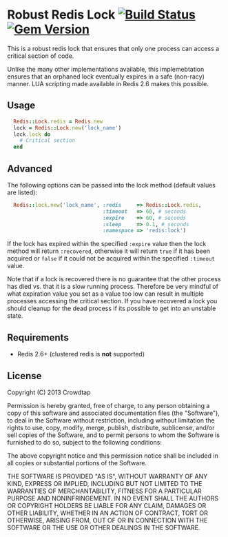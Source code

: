 Robust Redis Lock [![Build Status](https://travis-ci.org/crowdtap/robust-redis-lock.png?branch=master)](https://travis-ci.org/crowdtap/robust-redis-lock) [![Gem Version](https://badge.fury.io/rb/robust-redis-lock.png)](http://badge.fury.io/rb/robust-redis-lock)
======

This is a robust redis lock that ensures that only one process can access a
critical section of code.

Unlike the many other implementations available, this implemebtation ensures
that an orphaned lock eventually expires in a safe (non-racy) manner. LUA scripting
made available in Redis 2.6 makes this possible.

Usage
-----

```ruby
  Redis::Lock.redis = Redis.new
  lock = Redis::Lock.new('lock_name')
  lock.lock do
    # Critical section
  end
```

Advanced
--------

The following options can be passed into the lock method (default values are
listed):

```ruby
  Redis::lock.new('lock_name', :redis     => Redis::Lock.redis,
                               :timeout   => 60, # seconds
                               :expire    => 60, # seconds
                               :sleep     => 0.1, # seconds
                               :namespace => 'redis:lock')
```

If the lock has expired within the specified `:expire` value then the lock method
will return `:recovered`, otherwise it will return `true` if it has been acquired
or `false` if it could not be acquired within the specified `:timeout` value.

Note that if a lock is recovered there is no guarantee that the other process
has died vs. that it is a slow running process. Therefore be very mindful of what
expiration value you set as a value too low can result in multiple processes
accessing the critical section. If you have recovered a lock you should cleanup
for the dead process if its possible to get into an unstable state.


Requirements
------------
* Redis 2.6+ (clustered redis is **not** supported)


License
-------
Copyright (C) 2013 Crowdtap

Permission is hereby granted, free of charge, to any person obtaining a copy of this software and associated documentation files (the "Software"), to deal in the Software without restriction, including without limitation the rights to use, copy, modify, merge, publish, distribute, sublicense, and/or sell copies of the Software, and to permit persons to whom the Software is furnished to do so, subject to the following conditions:

The above copyright notice and this permission notice shall be included in all copies or substantial portions of the Software.

THE SOFTWARE IS PROVIDED "AS IS", WITHOUT WARRANTY OF ANY KIND, EXPRESS OR IMPLIED, INCLUDING BUT NOT LIMITED TO THE WARRANTIES OF MERCHANTABILITY, FITNESS FOR A PARTICULAR PURPOSE AND NONINFRINGEMENT. IN NO EVENT SHALL THE AUTHORS OR COPYRIGHT HOLDERS BE LIABLE FOR ANY CLAIM, DAMAGES OR OTHER LIABILITY, WHETHER IN AN ACTION OF CONTRACT, TORT OR OTHERWISE, ARISING FROM, OUT OF OR IN CONNECTION WITH THE SOFTWARE OR THE USE OR OTHER DEALINGS IN THE SOFTWARE.
